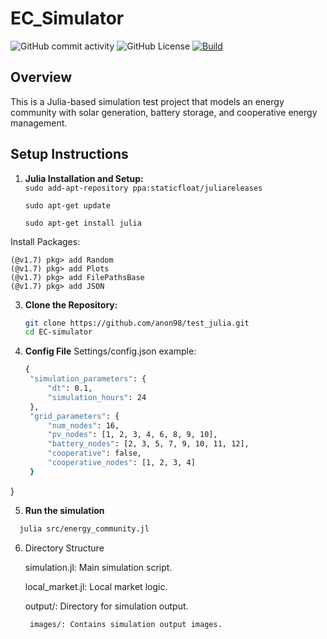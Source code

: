 # EC_Simulator
![GitHub commit activity](https://img.shields.io/github/commit-activity/w/anon98/EC_simulator)
![GitHub License](https://img.shields.io/github/license/anon98/EC_simulator)
[![Build](https://github.com/anon98/EC_simulator/actions/workflows/main.yml/badge.svg)](https://github.com/anon98/EC_simulator/blob/main/.github/workflows/main.yml)




## Overview

This is a Julia-based simulation test project that models an energy community with solar generation, battery storage, and cooperative energy management.

## Setup Instructions

1. **Julia Installation and Setup:**\
    ``
    sudo add-apt-repository ppa:staticfloat/juliareleases
   ``
   
     ``
    sudo apt-get update
    ``
   
     ``
    sudo apt-get install julia
    ``
   
Install Packages:
       
    (@v1.7) pkg> add Random
    (@v1.7) pkg> add Plots
    (@v1.7) pkg> add FilePathsBase
    (@v1.7) pkg> add JSON
3. **Clone the Repository:**

   ```bash
   git clone https://github.com/anon98/test_julia.git
   cd EC-simulator
3. **Config File**
    Settings/config.json
    example:
   ```bash
   {
    "simulation_parameters": {
        "dt": 0.1,
        "simulation_hours": 24
    },
    "grid_parameters": {
        "num_nodes": 16,
        "pv_nodes": [1, 2, 3, 4, 6, 8, 9, 10],
        "battery_nodes": [2, 3, 5, 7, 9, 10, 11, 12],
        "cooperative": false,
        "cooperative_nodes": [1, 2, 3, 4]
    }
}

   
   

5.  **Run the simulation**

 ```bash
   julia src/energy_community.jl 
```
6. Directory Structure

    simulation.jl: Main simulation script.
   
    local_market.jl: Local market logic.
   
    output/: Directory for simulation output.
   
   
        images/: Contains simulation output images.

